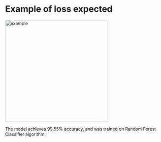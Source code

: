 # Example of loss expected
<img width="332" alt="example" src="https://github.com/user-attachments/assets/9e4022e6-bbfc-42d2-964f-eb92b13f2076">

The model achieves 99.55% accuracy, and was trained on Random Forest Classifier algorithm.
